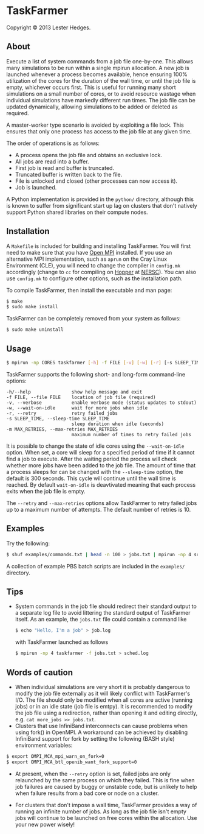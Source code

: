 # TaskFarmer

Copyright &copy; 2013 Lester Hedges.

## About
Execute a list of system commands from a job file one-by-one. This allows
many simulations to be run within a single mpirun allocation. A new job is
launched whenever a process becomes available, hence ensuring 100% utilization
of the cores for the duration of the wall time, or until the job file is
empty, whichever occurs first. This is useful for running many short
simulations on a small number of cores, or to avoid resource wastage when
individual simulations have markedly different run times. The job file can
be updated dynamically, allowing simulations to be added or deleted as
required.

A master-worker type scenario is avoided by exploiting a file lock. This
ensures that only one process has access to the job file at any given time.

The order of operations is as follows:

* A process opens the job file and obtains an exclusive lock.
* All jobs are read into a buffer.
* First job is read and buffer is truncated.
* Truncated buffer is written back to the file.
* File is unlocked and closed (other processes can now access it).
* Job is launched.

A Python implementation is provided in the `python/` directory, although this
is known to suffer from significant start up lag on clusters that don't
natively support Python shared libraries on their compute nodes.

## Installation
A `Makefile` is included for building and installing TaskFarmer. You will first
need to make sure that you have [Open MPI](http://www.open-mpi.org/) installed.
If you use an alternative MPI implementation, such as `aprun` on the Cray Linux
Environment (CLE), you will need to change the compiler in `config.mk`
accordingly (change to `cc` for compiling on
[Hopper](http://www.nersc.gov/users/computational-systems/hopper/) at
[NERSC](http://www.nersc.gov/)). You can also use `config.mk` to configure other
options, such as the installation path.

To compile TaskFarmer, then install the executable and man page:

```bash
$ make
$ sudo make install
```

TaskFarmer can be completely removed from your system as follows:

```bash
$ sudo make uninstall
```

## Usage
``` bash
$ mpirun -np CORES taskfarmer [-h] -f FILE [-v] [-w] [-r] [-s SLEEP_TIME] [-m MAX_RETRIES]
```

TaskFarmer supports the following short- and long-form command-line
options:

	-h/--help               show help message and exit
	-f FILE, --file FILE    location of job file (required)
	-v, --verbose           enable verbose mode (status updates to stdout)
	-w, --wait-on-idle      wait for more jobs when idle
	-r, --retry             retry failed jobs
	-s SLEEP_TIME, --sleep-time SLEEP_TIME
	                        sleep duration when idle (seconds)
	-m MAX_RETRIES, --max-retries MAX_RETRIES
	                        maximum number of times to retry failed jobs

It is possible to change the state of idle cores using the `--wait-on-idle`
option. When set, a core will sleep for a specified period of time if it
cannot find a job to execute. After the waiting period the process will
check whether more jobs have been added to the job file. The amount of time
that a process sleeps for can be changed with the `--sleep-time` option, the
default is 300 seconds. This cycle will continue until the wall time is
reached. By default `wait-on-idle` is deavtivated meaning that each process
exits when the job file is empty.

The `--retry` and `--max-retries` options allow TaskFarmer to retry failed
jobs up to a maximum number of attempts. The default number of retries is 10.

## Examples
Try the following:

``` bash
$ shuf examples/commands.txt | head -n 100 > jobs.txt | mpirun -np 4 src/taskfarmer -f jobs.txt
```

A collection of example PBS batch scripts are included in the `examples/` directory.

## Tips
* System commands in the job file should redirect their standard output
  to a separate log file to avoid littering the standard output of TaskFarmer
  itself. As an example, the `jobs.txt` file could contain a command like

	``` bash
	$ echo "Hello, I'm a job" > job.log
	```

   with TaskFarmer launched as follows

	``` bash
	$ mpirun -np 4 taskfarmer -f jobs.txt > sched.log
	```

## Words of caution

* When individual simulations are very short it is probably dangerous to
  modify the job file externally as it will likely conflict with TaskFarmer's
  I/O. The file should only be modified when all cores are active (running jobs)
  or in an idle state (job file is emtpy). It is recommended to modify the job
  file using a redirection, rather than opening it and editing directly,
  e.g. `cat more_jobs >> jobs.txt`.
* Clusters that use InfiniBand interconnects can cause problems when using fork()
  in OpenMPI. A workaround can be achieved by disabling InfiniBand support for
  fork by setting the following (BASH style) environment variables:

``` bash
$ export OMPI_MCA_mpi_warn_on_fork=0
$ export OMPI_MCA_btl_openib_want_fork_support=0
```
* At present, when the `--retry` option is set, failed jobs are only relaunched
  by the same process on which they failed. This is fine when job failures are
  caused by buggy or unstable code, but is unlikely to help when failure results
  from a bad core or node on a cluster.

* For clusters that don't impose a wall time, TaskFarmer provides a way of
  running an infinite number of jobs. As long as the job file isn't empty jobs
  will continue to be launched on free cores within the allocation. Use your new
  power wisely!
